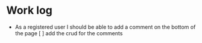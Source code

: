 # Work log

- As a registered user I should be able to add a comment on the bottom of the page
  [ ] add the crud for the comments